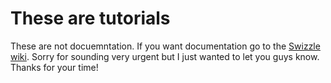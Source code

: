 # These are tutorials

These are not docuemntation. If you want documentation go to the [Swizzle wiki](https://github.com/SafelySwift/Swizzle/wiki). Sorry for sounding very urgent but I just wanted to let you guys know. Thanks for your time!
